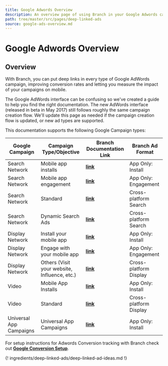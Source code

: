 ```yaml
---
title: Google Adwords Overview
description: An overview page of using Branch in your Google Adwords campaigns.
path: tree/master/src/pages/deep-linked-ads
source: google-ads-overview.md
---
```

# Google Adwords Overview

## Overview

With Branch, you can put deep links in every type of Google AdWords campaign, improving conversion rates and letting you measure the impact of your campaigns on mobile.  

The Google AdWords interface can be confusing so we've created a guide to help you find the right documentation. The new AdWords interface (released in beta in May 2017) still follows roughly the same campaign creation flow. We'll update this page as needed if the campaign creation flow is updated, or new ad types are supported.

This documentation supports the following Google Campaign types:

Google Campaign | Campaign Type/Objective | Branch Documentation Link | Branch Ad Format
--- | --- | --- | ---
Search Network | Mobile app installs | **[link](/pages/deep-linked-ads/google-search-install-ads)** | App Only: Install
Search Network | Mobile app engagement | **[link](/pages/deep-linked-ads/google-search-engagement-ads)** | App Only: Engagement
Search Network | Standard  | **[link](/pages/deep-linked-ads/google-xplatform-search-ads/#standard-search-ads)** | Cross-platform Search
Search Network | Dynamic Search Ads  | **[link](/pages/deep-linked-ads/google-xplatform-search-ads/#dynamic-search-ads)** | Cross-platform Search
Display Network | Install your mobile app | **[link](/pages/deep-linked-ads/google-display-install-ads)** | App Only: Install
Display Network | Engage with your mobile app | **[link](/pages/deep-linked-ads/google-display-engagement-ads)** | App Only: Engagement
Display Network | Others (Visit your website, Influence, etc.)  | **[link](/pages/deep-linked-ads/google-xplatform-display-ads)** | Cross-platform Display
Video | Mobile App Installs | **[link](/pages/deep-linked-ads/google-video-ads/#video-app-install-ads)** | App Only: Install
Video | Standard | **[link](/pages/deep-linked-ads/google-video-ads/#video-standard-ads)** | Cross-platform Display
Universal App Campaigns | Universal App Campaigns | **[link](/pages/deep-linked-ads/google-uac)** | App Only: Install

<!-- Shopping | Shopping | link here | Cross-platform Product Links
Video (YouTube TrueView) | Shopping | link here | Cross-platform Product Links -->

For setup instructions for Adwords Conversion tracking with Branch check out **[Google Conversion Setup](/pages/deep-linked-ads/google-conversions)**.

{! ingredients/deep-linked-ads/deep-linked-ad-ideas.md !}
